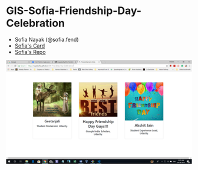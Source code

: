  # GIS-Sofia-Friendship-Day-Celebration
   * Sofia Nayak (@sofia.fend) 
   * [Sofia's Card](https://nayaksofia.github.io/GIS-Friendship-Day-Celebration/) 
   * [Sofia's Repo](https://github.com/nayaksofia/GIS-Friendship-Day-Celebration)


  ![My Friendship Card](/img/snap_project.png)